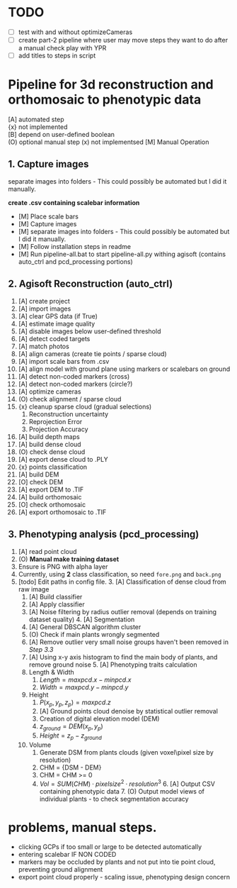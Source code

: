# TODO

* [ ] test with and without optimizeCameras
* [ ] create part-2 pipeline where user may move steps they want to do after a manual check
  play with YPR
* [ ] add titles to steps in script

# Pipeline for 3d reconstruction and orthomosaic to phenotypic data

[A] automated step  
{x} not implemented  
[B] depend on user-defined boolean  
(O) optional manual step
(x) not implementsed
[M] Manual Operation

## 1. Capture images
separate images into folders - This could possibly be automated but I did it manually.

**create .csv containing scalebar information**

* [M] Place scale bars
* [M] Capture images
* [M] separate images into folders - This could possibly be automated but I did it manually.
* [M] Follow installation steps in readme
* [M] Run pipeline-all.bat to start pipeline-all.py withing agisoft (contains auto_ctrl and pcd_processing portions)

## 2. Agisoft Reconstruction (auto_ctrl)
1. [A] create project
2. [A] import images
3. [A] clear GPS data (if True)
4. [A] estimate image quality
5. [A] disable images below user-defined threshold
6. [A] detect coded targets
7. [A] match photos
8. [A] align cameras (create tie points / sparse cloud)
9. [A] import scale bars from .csv
10. [A] align model with ground plane using markers or scalebars on ground
11. [A] detect non-coded markers (cross)
12. [A] detect non-coded markers (circle?)
13. [A] optimize cameras
14. (O) check alignment / sparse cloud
15. {x} cleanup sparse cloud (gradual selections)  
    1. Reconstruction uncertainty
    1. Reprojection Error
    1. Projection Accuracy  
1. [A] build depth maps
2. [A] build dense cloud
3. (O) check dense cloud
4. [A] export dense cloud to .PLY
5. {x} points classification
6. [A] build DEM
7. [O] check DEM
8. [A] export DEM to .TIF
9. [A] build orthomosaic
10. [O] check orthomosaic
11. [A] export orthomosaic to .TIF   

## 3. Phenotyping analysis (pcd_processing)
1. [A] read point cloud
1. (O) **Manual make training dataset**
  1. Ensure is PNG with alpha layer
  1. Currently, using **2** class classification, so need `fore.png` and `back.png`
  1. [todo] Edit paths in config file.
 	3. [A] Classification of dense cloud from raw image
      	1. [A] Build classifier
      	2. [A] Apply classifier
      	3. [A] Noise filtering by radius outlier removal (depends on training dataset quality)
 	4. [A] Segmentation
       	1. [A] General DBSCAN algorithm cluster
      	2. (O) Check if main plants wrongly segmented
      	3. [A] Remove outlier very small noise groups haven't been removed in *Step 3.3*
      	4. [A] Using x-y axis histogram to find the main body of plants, and remove ground noise
 	5. [A] Phenotyping traits calculation
      	1. Length & Width
           	1. $Length = max{pcd.x} - min{pcd.x}$
           	2. $Width = max{pcd.y} - min{pcd.y}$
      	2. Height
           	1. $P(x_p, y_p, z_p) = max{pcd.z}$
           	2. [A] Ground points cloud denoise by statistical outlier removal
           	3. Creation of digital elevation model (DEM)
           	4. $z_{ground} = DEM(x_p, y_p)$
           	5. $Height = z_p - z_{ground}$
      	3. Volume
           	1. Generate DSM from plants clouds (given voxel\pixel size by resolution)
           	2. CHM = {DSM - DEM}
           	3. CHM = CHM >= 0
           	4. $Vol = SUM(CHM) \cdot pixel size ^2 \cdot resolution ^ 3$
 	6. [A] Output CSV containing phenotypic data
 	7. (O) Output model views of individual plants - to check segmentation accuracy

# problems, manual steps.
- clicking GCPs if too small or large to be detected automatically
- entering scalebar IF NON CODED
- markers may be occluded by plants and not put into tie point cloud, preventing ground alignment
- export point cloud properly - scaling issue, phenotyping design concern